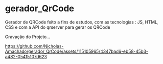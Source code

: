 # gerador_QrCode
Gerador de QRCode feito a fins de estudos, com as tecnologias : JS, HTML, CSS e com a API do qrserver para gerar os QRCode

Gravação do Projeto...

https://github.com/Nicholas-Amachado/gerador_QrCode/assets/115105965/4347bad6-eb58-45b3-a482-05415107d623

